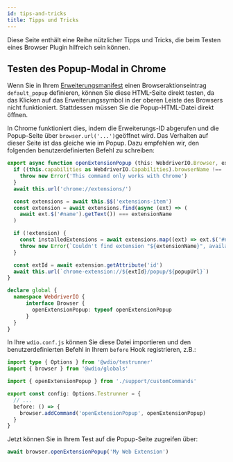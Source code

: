 ```yaml
---
id: tips-and-tricks
title: Tipps und Tricks
---
```


Diese Seite enthält eine Reihe nützlicher Tipps und Tricks, die beim Testen eines Browser Plugin hilfreich sein können.

## Testen des Popup-Modal in Chrome

Wenn Sie in Ihrem [Erweiterungsmanifest](https://developer.mozilla.org/en-US/docs/Mozilla/Add-ons/WebExtensions/manifest.json/browser_action) einen Browseraktionseintrag `default_popup` definieren, können Sie diese HTML-Seite direkt testen, da das Klicken auf das Erweiterungssymbol in der oberen Leiste des Browsers nicht funktioniert. Stattdessen müssen Sie die Popup-HTML-Datei direkt öffnen.

In Chrome funktioniert dies, indem die Erweiterungs-ID abgerufen und die Popup-Seite über `browser.url('...')`geöffnet wird. Das Verhalten auf dieser Seite ist das gleiche wie im Popup. Dazu empfehlen wir, den folgenden benutzerdefinierten Befehl zu schreiben:

```ts customCommand.ts
export async function openExtensionPopup (this: WebdriverIO.Browser, extensionName: string, popupUrl = 'index.html') {
  if ((this.capabilities as WebdriverIO.Capabilities).browserName !== 'chrome') {
    throw new Error('This command only works with Chrome')
  }
  await this.url('chrome://extensions/')

  const extensions = await this.$$('extensions-item')
  const extension = await extensions.find(async (ext) => (
    await ext.$('#name').getText()) === extensionName
  )

  if (!extension) {
    const installedExtensions = await extensions.map((ext) => ext.$('#name').getText())
    throw new Error(`Couldn't find extension "${extensionName}", available installed extensions are "${installedExtensions.join('", "')}"`)
  }

  const extId = await extension.getAttribute('id')
  await this.url(`chrome-extension://${extId}/popup/${popupUrl}`)
}

declare global {
  namespace WebdriverIO {
      interface Browser {
        openExtensionPopup: typeof openExtensionPopup
      }
  }
}
```

In Ihre `wdio.conf.js` können Sie diese Datei importieren und den benutzerdefinierten Befehl in Ihrem `before` Hook registrieren, z.B.:

```ts wdio.conf.ts
import type { Options } from '@wdio/testrunner'
import { browser } from '@wdio/globals'

import { openExtensionPopup } from './support/customCommands'

export const config: Options.Testrunner = {
  // ...
  before: () => {
    browser.addCommand('openExtensionPopup', openExtensionPopup)
  }
}
```

Jetzt können Sie in Ihrem Test auf die Popup-Seite zugreifen über:

```ts
await browser.openExtensionPopup('My Web Extension')
```
